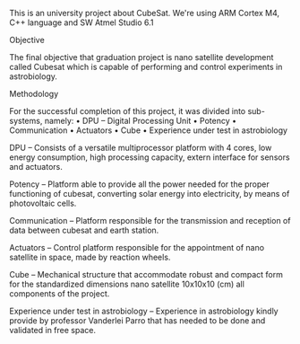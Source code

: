 This is an university project about CubeSat. We're using ARM Cortex M4, C++ language and SW Atmel Studio 6.1

Objective

The final objective that graduation project is nano satellite development called Cubesat which is capable of performing and control experiments in astrobiology.

Methodology

For the successful completion of this project, it was divided into sub-systems, namely: • DPU – Digital Processing Unit • Potency • Communication • Actuators • Cube • Experience under test in astrobiology

DPU – Consists of a versatile multiprocessor platform with 4 cores, low energy consumption, high processing capacity, extern interface for sensors and actuators.

Potency – Platform able to provide all the power needed for the proper functioning of cubesat, converting solar energy into electricity, by means of photovoltaic cells.

Communication – Platform responsible for the transmission and reception of data between cubesat and earth station.

Actuators – Control platform responsible for the appointment of nano satellite in space, made by reaction wheels.

Cube – Mechanical structure that accommodate robust and compact form for the standardized dimensions nano satellite 10x10x10 (cm) all components of the project.

Experience under test in astrobiology – Experience in astrobiology kindly provide by professor Vanderlei Parro that has needed to be done and validated in free space.
